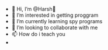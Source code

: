 - 👋 Hi, I’m @Harsh🤘
- 👀 I’m interested in getting proggram
- 🌱 I’m currently learning spy programs
- 💞️ I’m looking to collaborate with me 
- 📫 How do i teach you
-
<!---
Pratiksha61/Pratiksha61 is a ✨ special ✨ repository because its `README.md` (this file) appears on your GitHub profile.
You can click the Preview link to take a look at your changes.
--->
